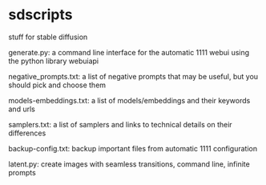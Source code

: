 # sdscripts
stuff for stable diffusion

generate.py: a command line interface for the automatic 1111 webui using the python library webuiapi

negative_prompts.txt: a list of negative prompts that may be useful, but you should pick and choose them

models-embeddings.txt: a list of models/embeddings and their keywords and urls

samplers.txt: a list of samplers and links to technical details on their differences

backup-config.txt: backup important files from automatic 1111 configuration

latent.py: create images with seamless transitions, command line, infinite prompts
